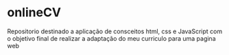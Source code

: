 # onlineCV
Repositorio destinado a aplicação de consceitos html, css e JavaScript com o objetivo final de realizar a adaptação do meu curriculo para uma pagina web
